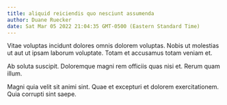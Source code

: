 ```yaml
---
title: aliquid reiciendis quo nesciunt assumenda
author: Duane Ruecker
date: Sat Mar 05 2022 21:04:35 GMT-0500 (Eastern Standard Time)
---
```

Vitae voluptas incidunt dolores omnis dolorem voluptas. Nobis ut molestias ut aut ut ipsam laborum voluptate. Totam et accusamus totam veniam et.

 Ab soluta suscipit. Doloremque magni rem officiis quas nisi et. Rerum quam illum.

 Magni quia velit sit animi sint. Quae et excepturi et dolorem exercitationem. Quia corrupti sint saepe.